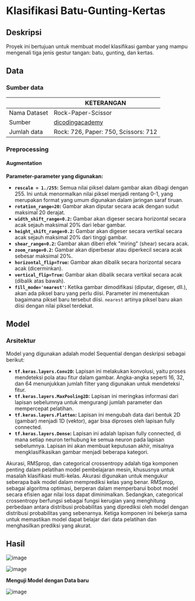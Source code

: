 


# Klasifikasi Batu-Gunting-Kertas

## Deskripsi
Proyek ini bertujuan untuk membuat model klasifikasi gambar yang mampu mengenali tiga jenis gestur tangan: batu, gunting, dan kertas.

## Data
### Sumber data

|   |  KETERANGAN |
|--|--|
|  Nama Dataset |  Rock-Paper-Scissor   |
|  Sumber  |  [dicodingacademy](https://github.com/dicodingacademy/assets/releases/tag/release)|
|  Jumlah data |  Rock: 726, Paper: 750, Scissors: 712  |


### Preprocessing

####  Augmentation

**Parameter-parameter yang digunakan:**
-   **`rescale = 1./255`:** Semua nilai piksel dalam gambar akan dibagi dengan 255. Ini untuk menormalkan nilai piksel menjadi rentang 0-1, yang merupakan format yang umum digunakan dalam jaringan saraf tiruan.
-   **`rotation_range=20`:** Gambar akan diputar secara acak dengan sudut maksimal 20 derajat.
-   **`width_shift_range=0.2`:** Gambar akan digeser secara horizontal secara acak sejauh maksimal 20% dari lebar gambar.
-   **`height_shift_range=0.2`:** Gambar akan digeser secara vertikal secara acak sejauh maksimal 20% dari tinggi gambar.
-   **`shear_range=0.2`:** Gambar akan diberi efek "miring" (shear) secara acak.
-   **`zoom_range=0.2`:** Gambar akan diperbesar atau diperkecil secara acak sebesar maksimal 20%.
-   **`horizontal_flip=True`:** Gambar akan dibalik secara horizontal secara acak (dicerminkan).
-   **`vertical_flip=True`:** Gambar akan dibalik secara vertikal secara acak (dibalik atas bawah).
-   **`fill_mode='nearest'`:** Ketika gambar dimodifikasi (diputar, digeser, dll.), akan ada piksel baru yang perlu diisi. Parameter ini menentukan bagaimana piksel baru tersebut diisi. `nearest` artinya piksel baru akan diisi dengan nilai piksel terdekat.




## Model
### Arsitektur

Model yang digunakan adalah model Sequential dengan deskripsi sebagai berikut:

-   **`tf.keras.layers.Conv2D`:** Lapisan ini melakukan konvolusi, yaitu proses mendeteksi pola atau fitur dalam gambar. Angka-angka seperti 16, 32, dan 64 menunjukkan jumlah filter yang digunakan untuk mendeteksi fitur.
-   **`tf.keras.layers.MaxPooling2D`:** Lapisan ini meringkas informasi dari lapisan sebelumnya untuk mengurangi jumlah parameter dan mempercepat pelatihan.
-   **`tf.keras.layers.Flatten`:** Lapisan ini mengubah data dari bentuk 2D (gambar) menjadi 1D (vektor), agar bisa diproses oleh lapisan fully connected.
-   **`tf.keras.layers.Dense`:** Lapisan ini adalah lapisan fully connected, di mana setiap neuron terhubung ke semua neuron pada lapisan sebelumnya. Lapisan ini akan membuat keputusan akhir, misalnya mengklasifikasikan gambar menjadi beberapa kategori.


Akurasi, RMSprop, dan categorical crossentropy adalah tiga komponen penting dalam pelatihan model pembelajaran mesin, khususnya untuk masalah klasifikasi multi-kelas. Akurasi digunakan untuk mengukur seberapa baik model dalam memprediksi kelas yang benar. RMSprop, sebagai algoritma optimasi, berperan dalam memperbarui bobot model secara efisien agar nilai loss dapat diminimalkan. Sedangkan, categorical crossentropy berfungsi sebagai fungsi kerugian yang menghitung perbedaan antara distribusi probabilitas yang diprediksi oleh model dengan distribusi probabilitas yang sebenarnya. Ketiga komponen ini bekerja sama untuk memastikan model dapat belajar dari data pelatihan dan menghasilkan prediksi yang akurat.



## Hasil

![image](https://github.com/user-attachments/assets/506db08b-b511-49e3-9ded-6bbad3d2d14a)

![image](https://github.com/user-attachments/assets/2ad6f6ab-faaa-4872-84c7-55d6f84160f5)


**Menguji Model dengan Data baru**

![image](https://github.com/user-attachments/assets/b911cd8f-f14a-4af3-9aee-588961d507bd)


